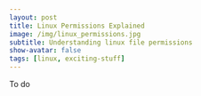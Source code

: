 ```yaml
---
layout: post
title: Linux Permissions Explained
image: /img/linux_permissions.jpg
subtitle: Understanding linux file permissions
show-avatar: false
tags: [linux, exciting-stuff]
---
```


To do